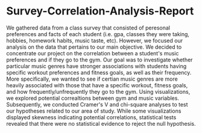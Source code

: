 # Survey-Correlation-Analysis-Report

We gathered data from a class survey that consisted of peresonal preferences and facts of each student (i.e. gpa, classes they were taking, hobbies, homework habits, music taste, etc). However, we focused our analysis on the data that pertains to our main objective. We decided to concentrate our project on the correlation between a student's music preferences and if they go to the gym. Our goal was to investigate whether particular music genres have stronger associations with students having specific workout preferences and fitness goals, as well as their frequency. More specifically, we wanted to see if certian music genres are more heavily associated with those that have a specific workout, fitness goals, and how frequently/unfrequently they go to the gym. Using visualizations, we explored potential correaltions between gym and music variables. Subsequently, we conducted Cramer's V and chi-square analyses to test our hypotheses related to our area of study. While some visualizations displayed skewness indicating potential correlations, statistical tests revealed that there were no statistical evidence to reject the null hypothesis. 
